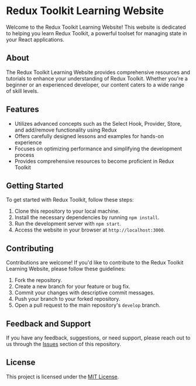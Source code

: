 # Redux Toolkit Learning Website

Welcome to the Redux Toolkit Learning Website! This website is dedicated to helping you learn Redux Toolkit, a powerful toolset for managing state in your React applications.

## About

The Redux Toolkit Learning Website provides comprehensive resources and tutorials to enhance your understanding of Redux Toolkit. Whether you're a beginner or an experienced developer, our content caters to a wide range of skill levels.

## Features

- Utilizes advanced concepts such as the Select Hook, Provider, Store, and add/remove functionality using Redux
- Offers carefully designed lessons and examples for hands-on experience
- Focuses on optimizing performance and simplifying the development process
- Provides comprehensive resources to become proficient in Redux Toolkit

## Getting Started

To get started with Redux Toolkit, follow these steps:

1. Clone this repository to your local machine.
2. Install the necessary dependencies by running `npm install`.
3. Run the development server with `npm start`.
4. Access the website in your browser at `http://localhost:3000`.

## Contributing

Contributions are welcome! If you'd like to contribute to the Redux Toolkit Learning Website, please follow these guidelines:

1. Fork the repository.
2. Create a new branch for your feature or bug fix.
3. Commit your changes with descriptive commit messages.
4. Push your branch to your forked repository.
5. Open a pull request to the main repository's `develop` branch.

## Feedback and Support

If you have any feedback, suggestions, or need support, please reach out to us through the [Issues](https://github.com/your-repo/issues) section of this repository.

## License

This project is licensed under the [MIT License](LICENSE).
